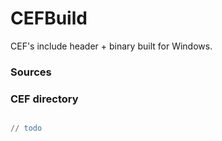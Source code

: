 # CEFBuild
CEF's include header + binary built for Windows.

### Sources


### CEF directory

```erlang

// todo

```
